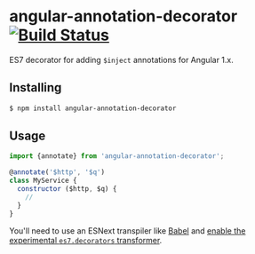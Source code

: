 # angular-annotation-decorator [![Build Status](https://travis-ci.org/bendrucker/angular-annotation-decorator.svg?branch=master)](https://travis-ci.org/bendrucker/angular-annotation-decorator)

ES7 decorator for adding `$inject` annotations for Angular 1.x.

## Installing
```sh
$ npm install angular-annotation-decorator
```

## Usage

```js
import {annotate} from 'angular-annotation-decorator';

@annotate('$http', '$q')
class MyService {
  constructor ($http, $q) {
    // 
  }
}
```

You'll need to use an ESNext transpiler like [Babel](https://babeljs.io/) and [enable the experimental `es7.decorators` transformer](http://babeljs.io/docs/usage/experimental/).
